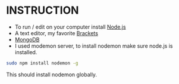 # INSTRUCTION

- To run / edit on your computer install [Node.js](https://nodejs.org) 
- A text editor, my favorite [Brackets](http://brackets.io/)
- [MongoDB](https://www.mongodb.com/)
- I used modemon server, to install nodemon make sure node.js is installed. 
```bash
sudo npm install nodemon -g
```
This should install nodemon globally.
